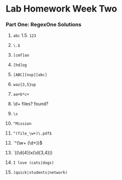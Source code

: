 # Lab Homework Week Two

### Part One:  RegexOne Solutions

1. `abc` 1.5. `123`

2. `\.$`

3. `[cmf]an`

4. `[hd]og`

5. `[ABC][nop][abc]`

6. `waz{3,5}up`

7. `aa+b*c+`

8. \d+ files? found\?

9. `\s`

10. `^Mission`

11. `^(file_\w+)\.pdf$`

12. `^(\w+ (\d+))$

13. `((\d{4})x(\d{3,4}))

14. `I love (cats|dogs)`

15. `(quick|students|network)`
